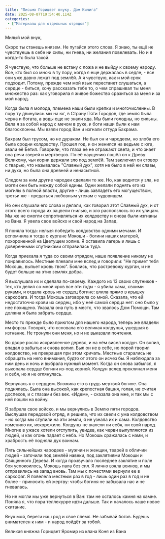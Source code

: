 ```yaml
---
title: "Письмо Горицвет внуку. Дом Кичига"
date: 2025-08-07T19:54:40.114Z
categories:
 - ["Материалы для отдельных отрядов"]
---
```


Милый мой внук,

Скоро ты станешь князем. Не пугайся этого слова. Я знаю, ты ещё не
чувствуешь в себе ни силы, ни гнева, ни желания повелевать. Но и я
когда-то была такой.

Я чувствую, что больше не встану с ложа и не выйду к своему народу. Все,
кто был со мною в ту пору, когда я еще держалась в седле, - все они уже
давно лежат под землёй. А я чувствую, как и мой срок подходит. Потому,
прежде чем мой язык перестанет слушаться, а сердце - биться, хочу
рассказать тебе то, о чем спрашивал ты меня множество раз: как уговорила
я живое божество сразиться за меня и за мой народ.

Когда была я молода, племена наши были крепки и многочисленны. В пору ту
двинулись мы на юг, в Страну Пяти Городов, где земля была черна и
богата, а воды еще не знали яда. Мы были голодны, но сильны. Вела я за
собой народ с мечом в руке, и боги наши были к нам благосклонны. Мы
взяли город Ван и изгнали оттуда Бахрама.

Бахрам был трусом, но не дураком. Не был он и чародеем, но злоба его
была сродни колдовству. Прошел год, и он женился на ведьме с юга, звали
её Бетил. Говорили, что глаза её не отражают света, и что знает она речи
зверей и мертвецов. По её наущению пошёл он к Древу Великому, чьи корни
держали зло под землёй. Там заключил он сговор с тварью, что называлась
"Славный дух", хотя не было в ней ни славы, ни духа, но была она древней
и ненасытной.

Следом за ним другие чародеи сделали то же. Но, как водится у зла, не
могли они быть между собой едины. Одни желали поднять его из могилы в
полной власти, другие - лишь завладеть его могуществом, третьи же -
предаться любовным утехам с чудовищем.

Но они слушали его слова и делали, как говорил этот Славный дух, и от
этого всего города их зацвели гнилью, и зло расползлось по их улицам. Мы
же не смогли сопротивляться их колдовству и снова были изгнаны из Вана.
Я увела свое войско и свой народ на Запад.

Я поняла тогда: нельзя победить колдовство одними мечами. И вспомнила я
тогда о кургане Мокоши - богини наших матерей, похороненной на Цветущем
холме. Я оставила лагерь и лишь с доверенными спутниками отправилась
туда.

Когда приехала я туда со своим отрядом, наше появление никому не
понравилось. Местные плевали мне вслед и говорили: "Не примет тебя
Мокошь, выпьет кровь твою". Боялись, что растревожу курган, и не будет
больше на этих землях добра.

Я выслушала их и сделала по-своему. Каждого из 13 своих спутников - тех,
кто делил со мной кров все эти годы - я убила сама, своими руками, и
отдала кровь их сердец богине: влила прямо в крышку саркофага. И тогда
Мокошь заговорила со мной. Сказала, что ей недостаточно крови их сердец,
ибо у неё самой сердца нет: оно было у нее похищено. Указала она путь в
место, что звалось Дом Помощи. Там должна я была забрать сердце.

Место то прежде было приютом для нашего народа, теперь же владели им
форсы. Говорят, что основала его великая колдунья, ушедшая в изгнание.
Не тронули они меня, но и не выказали почтения.

Во дворе росло искривленное дерево, и на нём висел колдун. Он вопил,
впадал в забытье и снова вопил. Был он не в себе, но порой творил
колдовство, не прекращая при этом кричать. Местные старались не обращать
на него внимания, будто от этого он исчез бы. Я наблюдала за ним день и
ночь и выбрала нужный момент. Когда он снова забылся, я выкопала сердце
богини из-под корней. Колдун вслед проклинал меня и себя, но я не
оглянулась.

Вернулась я с сердцем. Вложила его в грудь мертвой богине. Она
поднялась. Была она высокой, как крепостная башня, голая, не считая
доспехов, и с глазами без век. «Идем», - сказала она мне, и так мы с ней
пошли на войну.

Я забрала свое войско, и мы вернулись в Землю пяти городов. Выслушав
передовой отряд, я решила, что их свели с ума колдовством - но когда мы
ступили на эти земли, я не узнала их и сама. Колдовство изменило их,
искорежило. Колдуны не жалели ни себя, ни свой народ. Многие в ужасе
хотели отступить, увидев, как черви вылупляются из людей, и как огонь
падает с неба. Но Мокошь сражалась с нами, и храбрость её подняла дух
воинам.

Пять сильнейших чародеев - мужчин и женщин, тварей в обличии людей -
заточили под землёй навеки, под заклятиями Мокоши и Священного Дерева. И
когда прозвучало последнее заклятие и поле боя успокоилось, Мокошь пала
без сил. Я лично взяла воинов, и мы отправились на запад вновь. Там мы с
почестями вернули ее в саркофаг. Я повелела местным раз в год - лишь
один раз в год и не более - приносить ей жертву: чтобы богиня не
забывала нас и не гневалась.

Но не могли мы уже вернуться в Ван: там не осталось камня на камне.
Поняла я, что пора теллекурре идти дальше. Так и началось наше новое
скитание.

Внук мой, береги наш род и свое племя. Не забывай богов. Будешь
внимателен к ним - и народ пойдёт за тобой.

Великая княжна Горицвет Яромир из клана Коня из Вана
